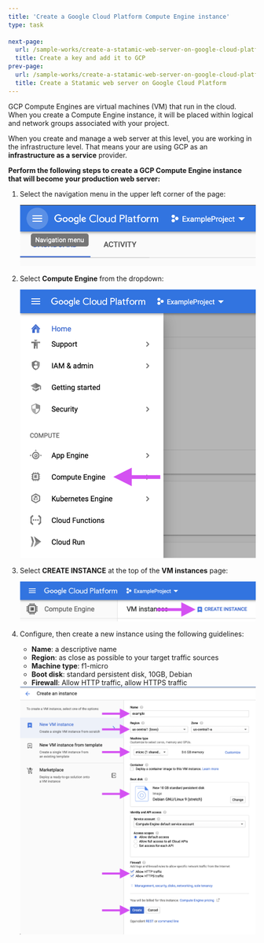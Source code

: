 ```yaml
---
title: 'Create a Google Cloud Platform Compute Engine instance'
type: task

next-page: 
  url: /sample-works/create-a-statamic-web-server-on-google-cloud-platform/create-a-key-and-add-it-to-gcp
  title: Create a key and add it to GCP
prev-page: 
  url: /sample-works/create-a-statamic-web-server-on-google-cloud-platform/
  title: Create a Statamic web server on Google Cloud Platform
---
```


GCP Compute Engines are virtual machines (VM) that run in the cloud. When you create a Compute Engine instance, it will be placed within logical and network groups associated with your project.

When you create and manage a web server at this level, you are working in the infrastructure level. That means your are using GCP as an **infrastructure as a service** provider.

**Perform the following steps to create a GCP Compute Engine instance that will become your production web server:**

1. Select the navigation menu in the upper left corner of the page:

    ![](/assets/img/gcpNavMenu.png)

2. Select **Compute Engine** from the dropdown:

    ![](/assets/img/gcpComputeEngine.png)

3. Select **CREATE INSTANCE** at the top of the **VM instances** page:

    ![](/assets/img/gcpCreateInstance.png)

4. Configure, then create a new instance using the following guidelines:

    * **Name**: a descriptive name
    * **Region**: as close as possible to your target traffic sources
    * **Machine type**: f1-micro
    * **Boot disk**: standard persistent disk, 10GB, Debian
    * **Firewall**: Allow HTTP traffic, allow HTTPS traffic


    <img class="imgOverrideTall" src="/assets/img/gcpInstanceCreateDetails.png"/>
